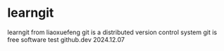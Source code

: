 # learngit
learngit from liaoxuefeng
git is a distributed version control system
git is free software
test github.dev 2024.12.07
